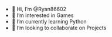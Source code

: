 - 👋 Hi, I’m @Ryan86602
- 👀 I’m interested in Games  
- 🌱 I’m currently learning Python
- 💞️ I’m looking to collaborate on Projects

